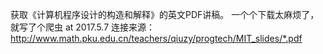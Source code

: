 获取《计算机程序设计的构造和解释》的英文PDF讲稿。
一个个下载太麻烦了，就写了个爬虫
at 2017.5.7
连接来源：
http://www.math.pku.edu.cn/teachers/qiuzy/progtech/MIT_slides/*.pdf
